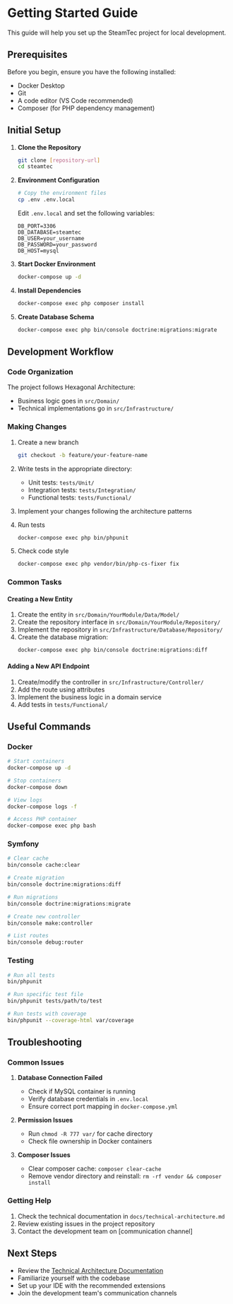 # Getting Started Guide

This guide will help you set up the SteamTec project for local development.

## Prerequisites

Before you begin, ensure you have the following installed:
- Docker Desktop
- Git
- A code editor (VS Code recommended)
- Composer (for PHP dependency management)

## Initial Setup

1. **Clone the Repository**
   ```bash
   git clone [repository-url]
   cd steamtec
   ```

2. **Environment Configuration**
   ```bash
   # Copy the environment files
   cp .env .env.local
   ```
   
   Edit `.env.local` and set the following variables:
   ```
   DB_PORT=3306
   DB_DATABASE=steamtec
   DB_USER=your_username
   DB_PASSWORD=your_password
   DB_HOST=mysql
   ```

3. **Start Docker Environment**
   ```bash
   docker-compose up -d
   ```

4. **Install Dependencies**
   ```bash
   docker-compose exec php composer install
   ```

5. **Create Database Schema**
   ```bash
   docker-compose exec php bin/console doctrine:migrations:migrate
   ```

## Development Workflow

### Code Organization

The project follows Hexagonal Architecture:
- Business logic goes in `src/Domain/`
- Technical implementations go in `src/Infrastructure/`

### Making Changes

1. Create a new branch
   ```bash
   git checkout -b feature/your-feature-name
   ```

2. Write tests in the appropriate directory:
   - Unit tests: `tests/Unit/`
   - Integration tests: `tests/Integration/`
   - Functional tests: `tests/Functional/`

3. Implement your changes following the architecture patterns

4. Run tests
   ```bash
   docker-compose exec php bin/phpunit
   ```

5. Check code style
   ```bash
   docker-compose exec php vendor/bin/php-cs-fixer fix
   ```

### Common Tasks

#### Creating a New Entity
1. Create the entity in `src/Domain/YourModule/Data/Model/`
2. Create the repository interface in `src/Domain/YourModule/Repository/`
3. Implement the repository in `src/Infrastructure/Database/Repository/`
4. Create the database migration:
   ```bash
   docker-compose exec php bin/console doctrine:migrations:diff
   ```

#### Adding a New API Endpoint
1. Create/modify the controller in `src/Infrastructure/Controller/`
2. Add the route using attributes
3. Implement the business logic in a domain service
4. Add tests in `tests/Functional/`

## Useful Commands

### Docker
```bash
# Start containers
docker-compose up -d

# Stop containers
docker-compose down

# View logs
docker-compose logs -f

# Access PHP container
docker-compose exec php bash
```

### Symfony
```bash
# Clear cache
bin/console cache:clear

# Create migration
bin/console doctrine:migrations:diff

# Run migrations
bin/console doctrine:migrations:migrate

# Create new controller
bin/console make:controller

# List routes
bin/console debug:router
```

### Testing
```bash
# Run all tests
bin/phpunit

# Run specific test file
bin/phpunit tests/path/to/test

# Run tests with coverage
bin/phpunit --coverage-html var/coverage
```

## Troubleshooting

### Common Issues

1. **Database Connection Failed**
   - Check if MySQL container is running
   - Verify database credentials in `.env.local`
   - Ensure correct port mapping in `docker-compose.yml`

2. **Permission Issues**
   - Run `chmod -R 777 var/` for cache directory
   - Check file ownership in Docker containers

3. **Composer Issues**
   - Clear composer cache: `composer clear-cache`
   - Remove vendor directory and reinstall: `rm -rf vendor && composer install`

### Getting Help

1. Check the technical documentation in `docs/technical-architecture.md`
2. Review existing issues in the project repository
3. Contact the development team on [communication channel]

## Next Steps

- Review the [Technical Architecture Documentation](technical-architecture.md)
- Familiarize yourself with the codebase
- Set up your IDE with the recommended extensions
- Join the development team's communication channels 